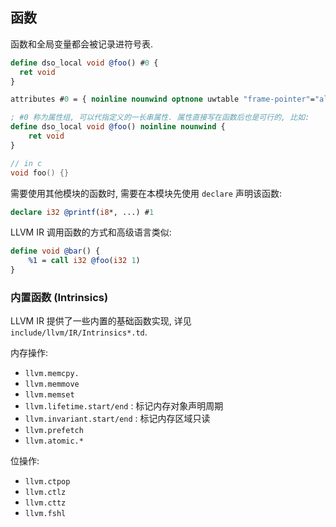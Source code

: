 
## 函数

函数和全局变量都会被记录进符号表.

```llvm
define dso_local void @foo() #0 {
  ret void
}

attributes #0 = { noinline nounwind optnone uwtable "frame-pointer"="all" "min-legal-vector-width"="0" "no-trapping-math"="true" "stack-protector-buffer-size"="8" "target-cpu"="x86-64" "target-features"="+cx8,+fxsr,+mmx,+sse,+sse2,+x87" "tune-cpu"="generic" }

; #0 称为属性组, 可以代指定义的一长串属性. 属性直接写在函数后也是可行的, 比如:
define dso_local void @foo() noinline nounwind {
	ret void
}
```

```c
// in c
void foo() {}
```

需要使用其他模块的函数时, 需要在本模块先使用 `declare` 声明该函数:

```llvm
declare i32 @printf(i8*, ...) #1
```

LLVM IR 调用函数的方式和高级语言类似:

```llvm
define void @bar() {
	%1 = call i32 @foo(i32 1)
}
```

### 内置函数 (Intrinsics)

LLVM IR 提供了一些内置的基础函数实现, 详见 `include/llvm/IR/Intrinsics*.td`.

内存操作:
- `llvm.memcpy.`
- `llvm.memmove`
- `llvm.memset`
- `llvm.lifetime.start/end` : 标记内存对象声明周期
- `llvm.invariant.start/end` : 标记内存区域只读
- `llvm.prefetch`
- `llvm.atomic.*`

位操作:
- `llvm.ctpop`
- `llvm.ctlz`
- `llvm.cttz`
- `llvm.fshl`
